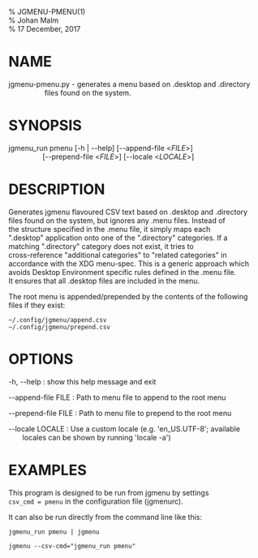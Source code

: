 % JGMENU-PMENU(1)  
% Johan Malm  
% 17 December, 2017

# NAME

jgmenu-pmenu.py - generates a menu based on .desktop and .directory  
                  files found on the system.  

# SYNOPSIS

jgmenu_run pmenu \[-h | --help] \[--append-file <*FILE*>]  
                 \[--prepend-file <*FILE*>] \[--locale <*LOCALE*>]  

# DESCRIPTION

Generates jgmenu flavoured CSV text based on .desktop and .directory  
files found on the system, but ignores any .menu files. Instead of  
the structure specified in the .menu file, it simply maps each  
".desktop" application onto one of the ".directory" categories. If a  
matching ".directory" category does not exist, it tries to  
cross-reference "additional categories" to "related categories" in  
accordance with the XDG menu-spec. This is a generic approach which  
avoids Desktop Environment specific rules defined in the .menu file.  
It ensures that all .desktop files are included in the menu.  

The root menu is appended/prepended by the contents of the following  
files if they exist:

    ~/.config/jgmenu/append.csv  
    ~/.config/jgmenu/prepend.csv  

# OPTIONS

\-h, --help
:   show this help message and exit

\--append-file FILE
:   Path to menu file to append to the root menu  

\--prepend-file FILE
:   Path to menu file to prepend to the root menu  

\--locale LOCALE
:   Use a custom locale (e.g. 'en_US.UTF-8'; available  
       locales can be shown by running 'locale -a')  

# EXAMPLES

This program is designed to be run from jgmenu by settings  
`csv_cmd = pmenu` in the configuration file (jgmenurc).  

It can also be run directly from the command line like this:  

    jgmenu_run pmenu | jgmenu

    jgmenu --csv-cmd="jgmenu_run pmenu"
